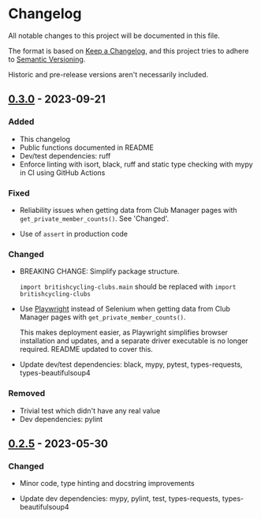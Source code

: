 # Changelog

All notable changes to this project will be documented in this file.

The format is based on [Keep a Changelog](https://keepachangelog.com/en/1.1.0/),
and this project tries to adhere to [Semantic Versioning](https://semver.org/spec/v2.0.0.html).

Historic and pre-release versions aren't necessarily included.

## [0.3.0] - 2023-09-21

### Added

- This changelog
- Public functions documented in README 
- Dev/test dependencies: ruff
- Enforce linting with isort, black, ruff and static type checking with mypy in CI 
  using GitHub Actions

### Fixed

- Reliability issues when getting data from Club Manager pages with
 `get_private_member_counts()`. See 'Changed'.

- Use of `assert` in production code

### Changed

- BREAKING CHANGE: Simplify package structure.
  
  `import britishcycling-clubs.main` should be replaced with `import 
  britishcycling-clubs`

- Use [Playwright](https://playwright.dev/python/) instead of Selenium when getting 
  data from Club Manager pages with `get_private_member_counts()`.

  This makes deployment easier, as Playwright simplifies browser installation and
  updates, and a separate driver executable is no longer required. README updated to 
  cover this.

- Update dev/test dependencies: black, mypy, pytest, types-requests, 
  types-beautifulsoup4

### Removed

- Trivial test which didn't have any real value 
- Dev dependencies: pylint


## [0.2.5] - 2023-05-30

### Changed

- Minor code, type hinting and docstring improvements

- Update dev dependencies: mypy, pylint, test, types-requests, types-beautifulsoup4

[0.3.0]: https://github.com/elliot-100/britishcycling-clubs/compare/v0.2.5...v0.3.0
[0.2.5]: https://github.com/elliot-100/britishcycling-clubs/compare/v0.2.3...v0.2.5
